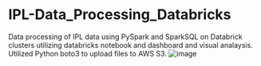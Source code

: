 # IPL-Data_Processing_Databricks
Data processing of IPL data using PySpark and SparkSQL on Databrick clusters utilizing databricks notebook and dashboard and visual analaysis.
Utilized Python boto3 to upload files to AWS S3.
![image](https://github.com/Vd1299/IPL-Data_Processing_Databricks/assets/60086631/08013bae-108e-414a-b939-f088d75dfab2)
